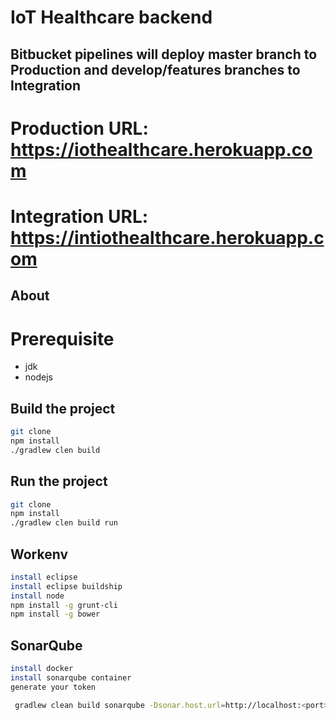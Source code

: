 #  IoT Healthcare backend
## Bitbucket pipelines will deploy master branch to Production and develop/features branches to Integration

# Production URL: https://iothealthcare.herokuapp.com
# Integration URL: https://intiothealthcare.herokuapp.com

## About



# Prerequisite
* jdk
* nodejs

## Build the project
```sh
git clone
npm install
./gradlew clen build
```
## Run the project
```sh
git clone
npm install
./gradlew clen build run
```

## Workenv
```sh
install eclipse
install eclipse buildship
install node
npm install -g grunt-cli
npm install -g bower
```

## SonarQube
```sh
install docker
install sonarqube container
generate your token
```

```sh
 gradlew clean build sonarqube -Dsonar.host.url=http://localhost:<port> -Dsonar.token=<token>
```